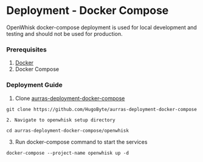 # Deployment - Docker Compose

OpenWhisk docker-compose deployment is used for local development and testing and should not be used for production.

### Prerequisites

1. [Docker](../docker.md)
2. Docker Compose

### Deployment Guide

1. Clone [aurras-deployment-docker-compose](https://github.com/HugoByte/aurras-deployment-docker-compose)

```text
git clone https://github.com/HugoByte/aurras-deployment-docker-compose
```

    2. Navigate to openwhisk setup directory

```text
cd aurras-deployment-docker-compose/openwhisk
```

   3. Run docker-compose command to start the services

```text
docker-compose --project-name openwhisk up -d
```

